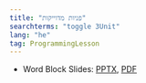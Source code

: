```yaml
---
title: "פניות מדוייקות"
searchterms: "toggle 3Unit"
lang: "he"
tag: ProgrammingLesson
---
```

 <ul>
 <li class="ng-binding">Word Block Slides:
 <a href="ProgrammingLessons/AccurateTurning-Hebrew.pptx">PPTX</a>,
 <a href="ProgrammingLessons/AccurateTurning-Hebrew.pptx.pdf">PDF</a>
 </li>

 </ul>
